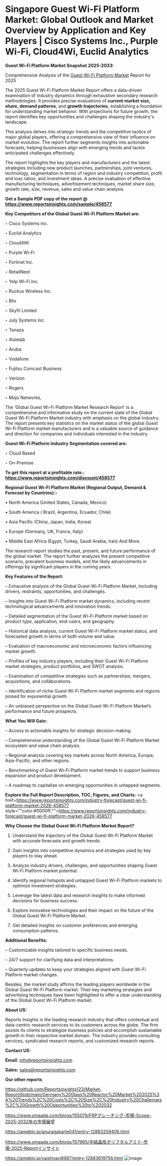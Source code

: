 # Singapore Guest Wi-Fi Platform Market: Global Outlook and Market Overview by Application and Key Players | Cisco Systems Inc., Purple Wi-Fi, Cloud4Wi, Euclid Analytics

<strong>Guest Wi-Fi Platform Market Snapshot 2025-2033:</strong>

Comprehensive Analysis of the <a href=https://www.reportsinsights.com/sample/458577>Guest Wi-Fi Platform Market</a> Report for 2025

The 2025 Guest Wi-Fi Platform Market Report offers a data-driven examination of industry dynamics through exhaustive secondary research methodologies. It provides precise evaluations of <strong>current market size, share, demand patterns</strong>, and <strong>growth trajectories</strong>, establishing a foundation for understanding market behavior. With projections for future growth, the report identifies key opportunities and challenges shaping the industry's landscape.

This analysis delves into strategic trends and the competitive tactics of major global players, offering a comprehensive view of their influence on market evolution. The report further segments insights into actionable forecasts, helping businesses align with emerging trends and tackle anticipated challenges effectively.

The report highlights the key players and manufacturers and the latest strategies including new product launches, partnerships, joint ventures, technology, segmentation in terms of region and industry competition, profit and loss ration, and investment ideas. A precise evaluation of effective manufacturing techniques, advertisement techniques, market share size, growth rate, size, revenue, sales and value chain analysis.

<strong>Get a Sample PDF copy of the report @ <a href=https://www.reportsinsights.com/sample/458577 style=color:#0000ff;>https://www.reportsinsights.com/sample/458577</a></strong>

<strong>Key Competitors of the Global Guest Wi-Fi Platform Market are:</strong>

‣ Cisco Systems Inc.

‣ Euclid Analytics

‣ Cloud4Wi

‣ Purple Wi-Fi

‣ Fortinet Inc.

‣ RetailNext

‣ Yelp Wi-Fi Inc.

‣ Ruckus Wireless Inc.

‣ Blix

‣ Skyfii Limited

‣ July Systems Inc.

‣ Tanaza

‣ Aislelab

‣ Aruba

‣ Vodafone

‣ Fujitsu Comcast Business

‣ Verizon

‣ Rogers

‣ Mojo Networks,

The ‘Global Guest Wi-Fi Platform Market Research Report’ is a comprehensive and informative study on the current state of the Global Guest Wi-Fi Platform Market industry with emphasis on the global industry. The report presents key statistics on the market status of the global Guest Wi-Fi Platform market manufacturers and is a valuable source of guidance and direction for companies and individuals interested in the industry.

<strong>Guest Wi-Fi Platform Industry Segmentation covered are:</strong>

‣ Cloud Based

‣ On-Premise

<strong>To get this report at a profitable rate.: <a href=https://www.reportsinsights.com/discount/458577 style=color:#0000ff;>https://www.reportsinsights.com/discount/458577</a></strong>

<strong>Regional Guest Wi-Fi Platform Market (Regional Output, Demand &amp; Forecast by Countries):-</strong>

• North America (United States, Canada, Mexico)

• South America ( Brazil, Argentina, Ecuador, Chile)

• Asia Pacific (China, Japan, India, Korea)

• Europe (Germany, UK, France, Italy)

• Middle East Africa (Egypt, Turkey, Saudi Arabia, Iran) And More.

The research report studies the past, present, and future performance of the global market. The report further analyzes the present competitive scenario, prevalent business models, and the likely advancements in offerings by significant players in the coming years.

<strong>Key Features of the Report:</strong>

– Exhaustive analysis of the Global Guest Wi-Fi Platform Market, including drivers, restraints, opportunities, and challenges.

– Insights into Guest Wi-Fi Platform market dynamics, including recent technological advancements and innovation trends.

– Detailed segmentation of the Guest Wi-Fi Platform market based on product type, application, end-users, and geography.

– Historical data analysis, current Guest Wi-Fi Platform market status, and forecasted growth in terms of both volume and value.

– Evaluation of macroeconomic and microeconomic factors influencing market growth.

– Profiles of key industry players, including their Guest Wi-Fi Platform market strategies, product portfolios, and SWOT analysis.

– Examination of competitive strategies such as partnerships, mergers, acquisitions, and collaborations.

– Identification of niche Guest Wi-Fi Platform market segments and regions poised for exponential growth.

– An unbiased perspective on the Global Guest Wi-Fi Platform Market’s performance and future prospects.

<strong>What You Will Gain:</strong>

– Access to actionable insights for strategic decision-making.

– Comprehensive understanding of the Global Guest Wi-Fi Platform Market ecosystem and value chain analysis.

– Regional analysis covering key markets across North America, Europe, Asia-Pacific, and other regions.

– Benchmarking of Guest Wi-Fi Platform market trends to support business expansion and product development.

– A roadmap to capitalize on emerging opportunities in untapped segments.

<strong>Explore the Full Report Description, TOC, Figures, and Charts:</strong>
<a href=https://www.reportsinsights.com/industry-forecast/guest-wi-fi-platform-market-2026-458577 style=""color:#0000ff;"">https://www.reportsinsights.com/industry-forecast/guest-wi-fi-platform-market-2026-458577</a>

<strong>Why Choose the Global Guest Wi-Fi Platform Market Report?</strong>

1. Understand the trajectory of the Global Guest Wi-Fi Platform Market with accurate forecasts and growth trends.

2. Gain insights into competitive dynamics and strategies used by key players to stay ahead.

3. Analyze industry drivers, challenges, and opportunities shaping Guest Wi-Fi Platform market potential.

4. Identify regional hotspots and untapped Guest Wi-Fi Platform markets to optimize investment strategies.

5. Leverage the latest data and research insights to make informed decisions for business success.

6. Explore innovative technologies and their impact on the future of the Global Guest Wi-Fi Platform Market.

7. Get detailed insights on customer preferences and emerging consumption patterns.

<strong>Additional Benefits:</strong>

– Customizable insights tailored to specific business needs.

– 24/7 support for clarifying data and interpretations.

– Quarterly updates to keep your strategies aligned with Guest Wi-Fi Platform market changes.

Besides, the market study affirms the leading players worldwide in the Global Guest Wi-Fi Platform market. Their key marketing strategies and advertising techniques have been highlighted to offer a clear understanding of the Global Guest Wi-Fi Platform market.

<strong><strong>About US</strong>:</strong>

Reports Insights is the leading research industry that offers contextual and data-centric research services to its customers across the globe. The firm assists its clients to strategize business policies and accomplish sustainable growth in their respective market domain. The industry provides consulting services, syndicated research reports, and customized research reports.

<strong>Contact US:</strong>

<p class=><b>Email:</b> <a href=mailto:info@reportsinsights.com>info@reportsinsights.com</a></p>
<p class=><b>Sales:</b> <a href=mailto:sales@reportsinsights.com>sales@reportsinsights.com</a></p>

<strong>Our other reports</strong>

<a href=https://github.com/Reportsinsights123/Market-Report/blob/main/Germany%20Glass%20Reactor%20Market%202025%3A%20Trends%2C%20Costs%2C%20Size%2C%20Industry%20Challenges%2C%20Growth%20Opportunities%20to%202032>https://github.com/Reportsinsights123/Market-Report/blob/main/Germany%20Glass%20Reactor%20Market%202025%3A%20Trends%2C%20Costs%2C%20Size%2C%20Industry%20Challenges%2C%20Growth%20Opportunities%20to%202032</a>

<a href=https://www.omaada.com/blogs/155079/FRPグレーチング-市場-Scope-2025-2032年の市場展望>https://www.omaada.com/blogs/155079/FRPグレーチング-市場-Scope-2025-2032年の市場展望</a>

<a href=https://ameblo.jp/anuragakarte041/entry-12883209406.html>https://ameblo.jp/anuragakarte041/entry-12883209406.html</a>

<a href=https://www.omaada.com/blogs/157965/半結晶性ポリフタルアミド-市場-2025-Reportインサイト>https://www.omaada.com/blogs/157965/半結晶性ポリフタルアミド-市場-2025-Reportインサイト</a>

<a href=https://ameblo.jp/vaishnavi8987/entry-12883619756.html>https://ameblo.jp/vaishnavi8987/entry-12883619756.html</a>
![image](https://github.com/user-attachments/assets/c8198943-cc60-4130-bbe8-e2eaa2664d47)
